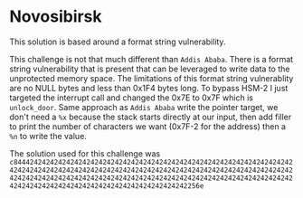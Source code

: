 # Novosibirsk

This solution is based around a format string vulnerability.

This challenge is not that much different than `Addis Ababa`. There is a format string vulnerability that is present that can be leveraged to write data to the unprotected memory space. The limitations of this format string vulnerablity are no NULL bytes and less than 0x1F4 bytes long. To bypass HSM-2 I just targeted the interrupt call and changed the 0x7E to 0x7F which is `unlock_door`. Same approach as `Addis Ababa` write the pointer target, we don't need a `%x` because the stack starts directly at our input, then add filler to print the number of characters we want (0x7F-2 for the address) then a `%n` to write the value.

The solution used for this challenge was `c8444242424242424242424242424242424242424242424242424242424242424242424242424242424242424242424242424242424242424242424242424242424242424242424242424242424242424242424242424242424242424242424242424242424242424242424242424242424242424242424242424242424242256e`